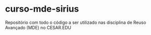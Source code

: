 # curso-mde-sirius
Repositório com todo o código a ser utilizado nas disciplina de Reuso Avançado (MDE) no CESAR.EDU
